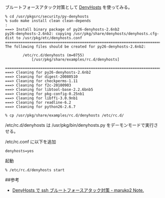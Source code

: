 ブルートフォースアタック対策として [DenyHosts](http://denyhosts.sourceforge.net/) を使ってみる。


    % cd /usr/pkgsrc/security/py-denyhosts
    % sudo make install clean clean-depends
    :
    ===> Install binary package of py26-denyhosts-2.6nb2
    py26-denyhosts-2.6nb2: copying /usr/pkg/share/denyhosts/denyhosts.cfg-dist to /usr/pkg/etc/denyhosts.conf
    ===========================================================================
    The following files should be created for py26-denyhosts-2.6nb2:
    
            /etc/rc.d/denyhosts (m=0755)
                [/usr/pkg/share/examples/rc.d/denyhosts]
    
    ===========================================================================
    ===> Cleaning for py26-denyhosts-2.6nb2
    ===> Cleaning for digest-20080510
    ===> Cleaning for checkperms-1.11
    ===> Cleaning for f2c-20100903
    ===> Cleaning for libtool-base-2.2.6bnb5
    ===> Cleaning for pkg-config-0.25nb1
    ===> Cleaning for libffi-3.0.9nb1
    ===> Cleaning for readline-6.2
    ===> Cleaning for python26-2.6.7

    % cp /usr/pkg/share/examples/rc.d/denyhosts /etc/rc.d/

/etc/rc.d/denyhosts は /usr/pkg/bin/denyhosts.py をデーモンモードで実行させる。

/etc/rc.conf に以下を追加

    denyhosts=yes

起動

    % /etc/rc.d/denyhosts start


##参考

* [DenyHosts で ssh ブルートフォースアタック対策 - maruko2 Note.](http://www.maruko2.com/mw/DenyHosts_%E3%81%A7_ssh_%E3%83%96%E3%83%AB%E3%83%BC%E3%83%88%E3%83%95%E3%82%A9%E3%83%BC%E3%82%B9%E3%82%A2%E3%82%BF%E3%83%83%E3%82%AF%E5%AF%BE%E7%AD%96)
